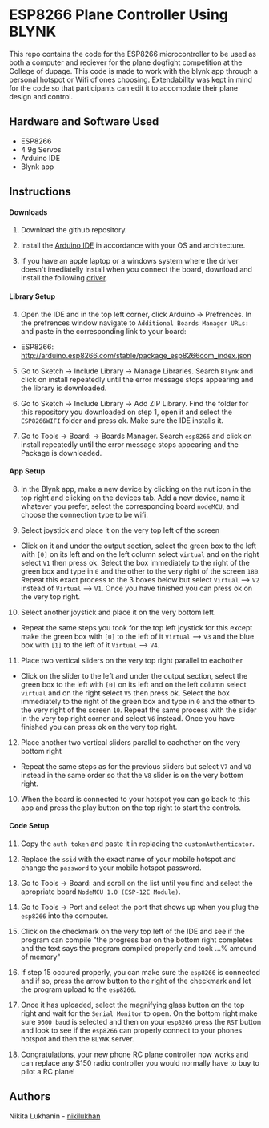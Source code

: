 # ESP8266 Plane Controller Using BLYNK
This repo contains the code for the ESP8266 microcontroller to be used as both a computer and reciever for the plane dogfight competition at the College of dupage. This code is made to work with the blynk app through a personal hotspot or Wifi of ones choosing. Extendability was kept in mind for the code so that participants can edit it to accomodate their plane design and control.

## Hardware and Software Used
- ESP8266
- 4 9g Servos
- Arduino IDE
- Blynk app

## Instructions

#### Downloads
1. Download the github repository.

2. Install the [Arduino IDE](https://www.arduino.cc/en/Main/Software) in accordance with your OS and architecture.

3. If you have an apple laptop or a windows system where the driver doesn't imediatelly install when you connect the board, download and install the following [driver](https://www.silabs.com/products/development-tools/software/usb-to-uart-bridge-vcp-drivers).

#### Library Setup
4. Open the IDE and in the top left corner, click Arduino -> Prefrences. In the prefrences window navigate to `Additional Boards Manager URLs:` and paste in the corresponding link to your board:
- ESP8266: http://arduino.esp8266.com/stable/package_esp8266com_index.json

5. Go to Sketch -> Include Library -> Manage Libraries. Search `Blynk` and click on install repeatedly until the error message stops appearing and the library is downloaded.

6. Go to Sketch -> Include Library -> Add ZIP Library. Find the folder for this repository you downloaded on step 1, open it and select the `ESP8266WIFI` folder and press ok. Make sure the IDE installs it.

7. Go to Tools -> Board: -> Boards Manager. Search `esp8266` and click on install repeatedly until the error message stops appearing and the Package is downloaded.

#### App Setup
8. In the Blynk app, make a new device by clicking on the nut icon in the top right and clicking on the devices tab. Add a new device, name it whatever you prefer, select the corresponding board `nodeMCU`, and choose the connection type to be wifi.

9. Select joystick and place it on the very top left of the screen
- Click on it and under the output section, select the green box to the left with `[0]` on its left and on the left column select `virtual` and on the right select `V1` then press ok. Select the box immediately to the right of the green box and type in `0` and the other to the very right of the screen `180`. Repeat this exact process to the 3 boxes below  but select `Virtual` --> `V2` instead of `Virtual` --> `V1`. Once you have finished you can press ok on the very top right.
    
10. Select another joystick and place it on the very bottom left.
- Repeat the same steps you took for the top left joystick for this except make the green box with `[0]` to the left of it `Virtual` --> `V3` and the blue box with `[1]` to the left of it `Virtual` --> `V4`.
    
11. Place two vertical sliders on the very top right parallel to eachother
- Click on the slider to the left and under the output section, select the green box to the left with `[0]` on its left and on the left column select `virtual` and on the right select `V5` then press ok. Select the box immediately to the right of the green box and type in `0` and the other to the very right of the screen `10`. Repeat the same process with the slider in the very top right corner and select `V6` instead. Once you have finished you can press ok on the very top right.
   
12. Place another two vertical sliders parallel to eachother on the very bottom right
- Repeat the same steps as for the previous sliders but select `V7` and `V8` instead in the same order so that the `V8` slider is on the very bottom right. 
  
10. When the board is connected to your hotspot you can go back to this app and press the play button on the top right to start the controls.

#### Code Setup
11. Copy the `auth token` and paste it in replacing the `customAuthenticator`.

12. Replace the `ssid` with the exact name of your mobile hotspot and change the `password` to your mobile hotspot password.

13. Go to Tools -> Board: and scroll on the list until you find and select the apropriate board `NodeMCU 1.0 (ESP-12E Module)`.

14. Go to Tools -> Port and select the port that shows up when you plug the `esp8266` into the computer.

15. Click on the checkmark on the very top left of the IDE and see if the program can compile "the progress bar on the bottom right completes and the text says the program compiled properly and took ...% amound of memory"

16. If step 15 occured properly, you can make sure the `esp8266` is connected and if so, press the arrow button to the right of the checkmark and let the program upload to the `esp8266`.

17. Once it has uploaded, select the magnifying glass button on the top right and wait for the `Serial Monitor` to open. On the bottom right make sure `9600 baud` is selected and then on your `esp8266` press the `RST` button and look to see if the `esp8266` can properly connect to your phones hotspot and then the `BLYNK` server.

18. Congratulations, your new phone RC plane controller now works and can replace any $150 radio controller you would normally have to buy to pilot a RC plane!

## Authors
Nikita Lukhanin - [nikilukhan](https://github.com/nikilukhan)

